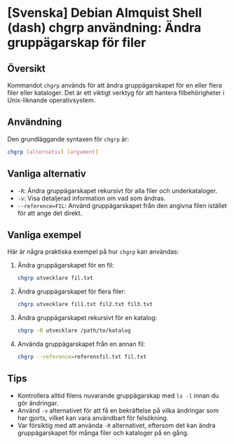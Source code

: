 # [Svenska] Debian Almquist Shell (dash) chgrp användning: Ändra gruppägarskap för filer

## Översikt
Kommandot `chgrp` används för att ändra gruppägarskapet för en eller flera filer eller kataloger. Det är ett viktigt verktyg för att hantera filbehörigheter i Unix-liknande operativsystem.

## Användning
Den grundläggande syntaxen för `chgrp` är:

```bash
chgrp [alternativ] [argument]
```

## Vanliga alternativ
- `-R`: Ändra gruppägarskapet rekursivt för alla filer och underkataloger.
- `-v`: Visa detaljerad information om vad som ändras.
- `--reference=FIL`: Använd gruppägarskapet från den angivna filen istället för att ange det direkt.

## Vanliga exempel
Här är några praktiska exempel på hur `chgrp` kan användas:

1. Ändra gruppägarskapet för en fil:
   ```bash
   chgrp utvecklare fil.txt
   ```

2. Ändra gruppägarskapet för flera filer:
   ```bash
   chgrp utvecklare fil1.txt fil2.txt fil3.txt
   ```

3. Ändra gruppägarskapet rekursivt för en katalog:
   ```bash
   chgrp -R utvecklare /path/to/katalog
   ```

4. Använda gruppägarskapet från en annan fil:
   ```bash
   chgrp --reference=referensfil.txt fil.txt
   ```

## Tips
- Kontrollera alltid filens nuvarande gruppägarskap med `ls -l` innan du gör ändringar.
- Använd `-v` alternativet för att få en bekräftelse på vilka ändringar som har gjorts, vilket kan vara användbart för felsökning.
- Var försiktig med att använda `-R` alternativet, eftersom det kan ändra gruppägarskapet för många filer och kataloger på en gång.